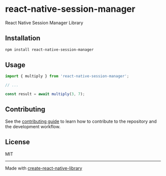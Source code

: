 # react-native-session-manager

React Native Session Manager Library

## Installation

```sh
npm install react-native-session-manager
```

## Usage

```js
import { multiply } from 'react-native-session-manager';

// ...

const result = await multiply(3, 7);
```

## Contributing

See the [contributing guide](CONTRIBUTING.md) to learn how to contribute to the repository and the development workflow.

## License

MIT

---

Made with [create-react-native-library](https://github.com/callstack/react-native-builder-bob)
